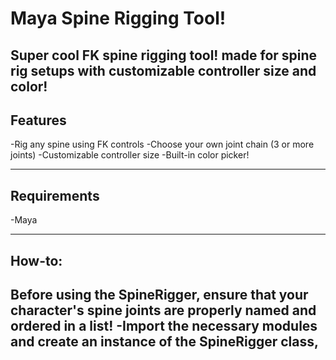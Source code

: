 # Maya Spine Rigging Tool!

Super cool FK spine rigging tool! made for spine rig setups with customizable controller size and color! 
---

## Features

-Rig any spine using FK controls
-Choose your own joint chain (3 or more joints)
-Customizable controller size
-Built-in color picker! 

---
## Requirements

-Maya 

---

## How-to: 

Before using the SpineRigger, ensure that your character's spine joints are properly named and ordered in a list! 
-Import the necessary modules and create an instance of the SpineRigger class, 
-



